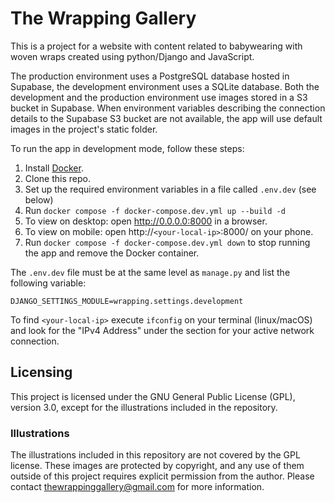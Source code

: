 # The Wrapping Gallery

This is a project for a website with content related to babywearing with woven wraps created using python/Django and JavaScript.

The production environment uses a PostgreSQL database hosted in Supabase, the development environment uses a SQLite database. Both the development and the production environment use images stored in a S3 bucket in Supabase. When environment variables describing the connection details to the Supabase S3 bucket are not available, the app will use default images in the project's static folder.

To run the app in development mode, follow these steps:

1. Install [Docker](https://www.docker.com/get-started/).
2. Clone this repo.
3. Set up the required environment variables in a file called `.env.dev` (see below)
4. Run `docker compose -f docker-compose.dev.yml up --build -d`
5. To view on desktop: open http://0.0.0.0:8000 in a browser.
6. To view on mobile: open http://`<your-local-ip>`:8000/ on your phone. 
7. Run `docker compose -f docker-compose.dev.yml down` to stop running the app and remove the Docker container.

The `.env.dev` file must be at the same level as `manage.py` and list the following variable:

```
DJANGO_SETTINGS_MODULE=wrapping.settings.development
```

To find `<your-local-ip>` execute `ifconfig` on your terminal (linux/macOS) and look for the "IPv4 Address" under the section for your active network connection.


## Licensing

This project is licensed under the GNU General Public License (GPL), version 3.0, except for the illustrations included in the repository.

### Illustrations

The illustrations included in this repository are not covered by the GPL license. These images are protected by copyright, and any use of them outside of this project requires explicit permission from the author. Please contact thewrappinggallery@gmail.com for more information.

